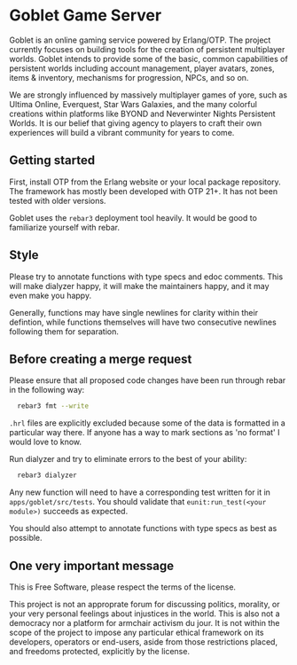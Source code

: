 Goblet Game Server
=================================================
Goblet is an online gaming service powered by Erlang/OTP. The project
currently focuses on building tools for the creation of persistent multiplayer
worlds. Goblet intends to provide some of the basic, common capabilities
of persistent worlds including account management, player avatars, zones, items
& inventory, mechanisms for progression, NPCs, and so on. 

We are strongly influenced by massively multiplayer games of yore, such as
Ultima Online, Everquest, Star Wars Galaxies, and the many colorful creations
within platforms like BYOND and Neverwinter Nights Persistent Worlds. It is our
belief that giving agency to players to craft their own experiences will build
a vibrant community for years to come.


Getting started
-------------------------------------------------
First, install OTP from the Erlang website or your local package repository.
The framework has mostly been developed with OTP 21+. It has not been tested
with older versions.

Goblet uses the `rebar3` deployment tool heavily. It would be good to
familiarize yourself with rebar.


Style
-------------------------------------------------
Please try to annotate functions with type specs and edoc comments. This will
make dialyzer happy, it will make the maintainers happy, and it may even make
you happy.

Generally, functions may have single newlines for clarity within their
defintion, while functions themselves will have two consecutive newlines
following them for separation.


Before creating a merge request
-------------------------------------------------
Please ensure that all proposed code changes have been run through rebar in
the following way:
```bash
  rebar3 fmt --write
```

`.hrl` files are explicitly excluded because some of the data is formatted in a
particular way there. If anyone has a way to mark sections as 'no format' I
would love to know.

Run dialyzer and try to eliminate errors to the best of your ability:
```bash
  rebar3 dialyzer
```

Any new function will need to have a corresponding test written for it in
`apps/goblet/src/tests`. You should validate that `eunit:run_test(<your
module>)` succeeds as expected.

You should also attempt to annotate functions with type specs as best as
possible.


One very important message
-------------------------------------------------
This is Free Software, please respect the terms of the license.

This project is not an approprate forum for discussing politics, morality, or
your very personal feelings about injustices in the world. This is also not a
democracy nor a platform for armchair activism du jour. It is not within the
scope of the project to impose any particular ethical framework on its
developers, operators or end-users, aside from those restrictions placed, and
freedoms protected, explicitly by the license.
